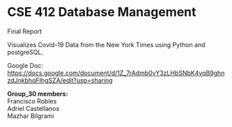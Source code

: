 # CSE 412 Database Management 
Final Report

Visualizes Covid-19 Data from the New York Times using Python and postgreSQL.

Google Doc: https://docs.google.com/document/d/1Z_7rAdmb0vY3zLHbSNbK4vqB9ghnzdJnkbhqFIhgSZA/edit?usp=sharing

**Group_30 members:**  
Francisco Robles <br />
Adriel Castellanos <br />
Mazhar Bilgrami <br />
